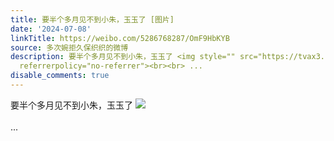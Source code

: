 ```yaml
---
title: 要半个多月见不到小朱，玉玉了 [图片]
date: '2024-07-08'
linkTitle: https://weibo.com/5286768287/OmF9HbKYB
source: 多次婉拒久保织织的微博
description: 要半个多月见不到小朱，玉玉了 <img style="" src="https://tvax3.sinaimg.cn/large/005LMJWfgy1hrh2mkgjqzg305k04l42p.gif"
  referrerpolicy="no-referrer"><br><br> ...
disable_comments: true
---
```

要半个多月见不到小朱，玉玉了 <img style="" src="https://tvax3.sinaimg.cn/large/005LMJWfgy1hrh2mkgjqzg305k04l42p.gif" referrerpolicy="no-referrer"><br><br> ...